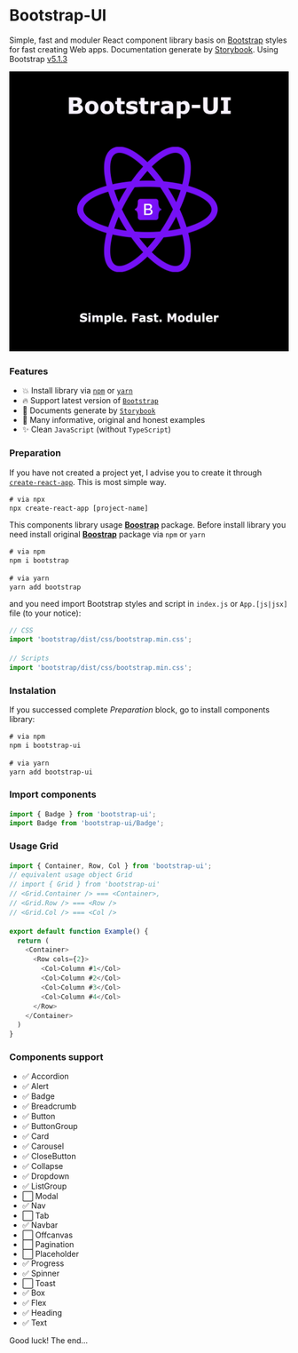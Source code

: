 # **Bootstrap-UI**

Simple, fast and moduler React component library basis on [Bootstrap](https://getbootstrap.com/) styles for fast creating Web apps. Documentation generate by [Storybook](storybook.js.org). Using Bootstrap [v5.1.3](https://www.npmjs.com/package/bootstrap)

![BootstrapUILogo](./img/bootstrap-ui.png)

### **Features**
+ 💥 Install library via [`npm`](https://www.npmjs.com) or [`yarn`](https://classic.yarnpkg.com/)
+ 🔥 Support latest version of [`Bootstrap`](https://github.com/twbs/bootstrap/releases/tag/v5.1.3)
+ 🧾 Documents generate by [`Storybook`](https://www.storybook.js.org)
+ 📖 Many informative, original and honest examples
+ ✨ Clean `JavaScript` (without `TypeScript`)

### **Preparation**

If you have not created a project yet, I advise you to create it through [`create-react-app`](https://create-react-app.dev). This is most simple way.

```shell
# via npx
npx create-react-app [project-name]
```

This components library usage [**Boostrap**](https://getbootstrap.com) package. Before install library you need
install original [**Boostrap**](https://getbootstrap.com) package via `npm` or `yarn`

```shell
# via npm
npm i bootstrap

# via yarn
yarn add bootstrap
```

and you need import Bootstrap styles and script in `index.js` or `App.[js|jsx]` file (to your notice):

```js
// CSS
import 'bootstrap/dist/css/bootstrap.min.css';

// Scripts
import 'bootstrap/dist/css/bootstrap.min.css';
```

### **Instalation**
If you successed complete *Preparation* block, go to install components library:

```shell
# via npm
npm i bootstrap-ui

# via yarn
yarn add bootstrap-ui
```

### **Import components**
```js
import { Badge } from 'bootstrap-ui';
import Badge from 'bootstrap-ui/Badge';
```

### **Usage Grid**
```js
import { Container, Row, Col } from 'bootstrap-ui';
// equivalent usage object Grid
// import { Grid } from 'bootstrap-ui'
// <Grid.Container /> === <Container>,
// <Grid.Row /> === <Row />
// <Grid.Col /> === <Col />

export default function Example() {
  return (
    <Container>
      <Row cols={2}>
        <Col>Column #1</Col>
        <Col>Column #2</Col>
        <Col>Column #3</Col>
        <Col>Column #4</Col>
      </Row>
    </Container>
  )
}
```

### **Components support**
+ ✅ Accordion
+ ✅ Alert
+ ✅ Badge
+ ✅ Breadcrumb
+ ✅ Button
+ ✅ ButtonGroup
+ ✅ Card
+ ✅ Carousel
+ ✅ CloseButton
+ ✅ Collapse
+ ✅ Dropdown
+ ✅ ListGroup
+ ⬜ Modal
+ ✅ Nav
+ ⬜ Tab
+ ✅ Navbar
+ ⬜ Offcanvas
+ ⬜ Pagination
+ ⬜ Placeholder
+ ✅ Progress
+ ✅ Spinner
+ ⬜ Toast
+ ✅ Box
+ ✅ Flex
+ ✅ Heading
+ ✅ Text

Good luck! The end...